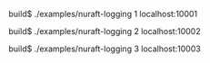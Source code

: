 build$ ./examples/nuraft-logging 1 localhost:10001

build$ ./examples/nuraft-logging 2 localhost:10002

build$ ./examples/nuraft-logging 3 localhost:10003